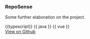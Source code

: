 <div class="card mb-3">
  <h3 class="card-header" id="project-2">RepoSense</h3>
  <div class="card-body">
    <!-- This is another project.  -->
  </div>
   <pic src="https://reposense.org/images/reposenseOverview.png" alt="reposense-logo" width="90%" height="200"></pic> 
  <div class="card-body">
    <p class="card-text">Some further elaboration on the project.</p>
    {{typescript}}
    {{ java }}
    {{ vue }}
  </div>
  <div class="card-body">
    <a href="https://github.com/CYX22222003/ProjectKorolev" class="btn btn-primary">View on Github</a>
  </div>
</div>